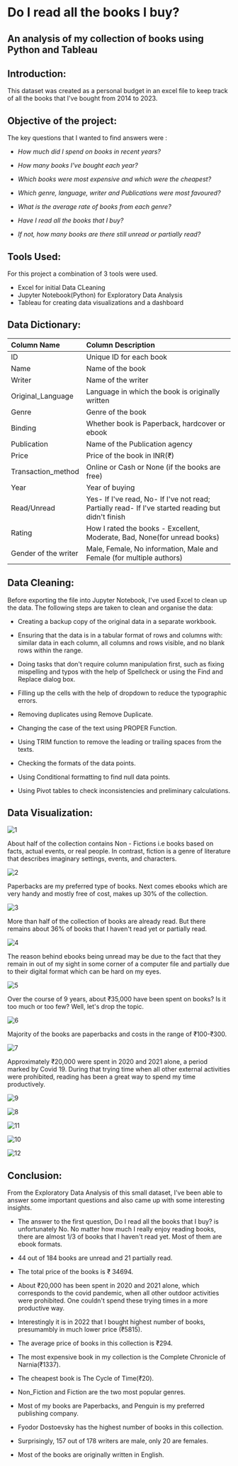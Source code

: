 # Do I read all the books I buy? 
## An analysis of my collection of books using Python and Tableau 

## Introduction:
This dataset was created as a personal budget in an excel file to keep track of all the books that I've bought from 2014 to 2023. 

## Objective of the project:

The key questions that I wanted to find answers were :

* *How much did I spend on books in recent years?*

* *How many books I've bought each year?*

* *Which books were most expensive and which were the cheapest?*

* *Which genre, language, writer and Publications were most favoured?*

* *What is the average rate of books from each genre?*

* *Have I read all the books that I buy?*

* *If not, how many books are there still unread or partially read?*

## Tools Used: 

For this project a combination of 3 tools were used.

* Excel for initial Data CLeaning
* Jupyter Notebook(Python) for Exploratory Data Analysis
* Tableau for creating data visualizations and a dashboard

## Data Dictionary: 

| Column Name | Column Description |
| :--- | :--- |
| ID | Unique ID for each book |
| Name | Name of the book |
| Writer | Name of the writer |
| Original_Language | Language in which the book is originally written |
| Genre | Genre of the book |
| Binding | Whether book is Paperback, hardcover or ebook|
| Publication | Name of the Publication agency |
| Price | Price of the book in INR(₹) |
| Transaction_method | Online or Cash or None (if the books are free) |
| Year | Year of buying |
| Read/Unread | Yes- If I've read, No- If I've not read; Partially read- If I've started reading but didn't finish |
| Rating | How I rated the books - Excellent, Moderate, Bad, None(for unread books) |
| Gender of the writer | Male, Female, No information, Male and Female (for multiple authors) |


## Data Cleaning:
Before exporting the file into Jupyter Notebook, I've used Excel to clean up the data. The following steps are taken to clean and organise the data:

* Creating a backup copy of the original data in a separate workbook.

* Ensuring that the data is in a tabular format of rows and columns with: similar data in each column, all columns and rows visible, and no blank rows within the range.

* Doing tasks that don't require column manipulation first, such as fixing mispelling and typos with the help of Spellcheck or using the Find and Replace dialog box.

* Filling up the cells with the help of dropdown to reduce the typographic errors.

* Removing duplicates using Remove Duplicate.

* Changing the case of the text using PROPER Function.

* Using TRIM function to remove the leading or trailing spaces from the texts.

* Checking the formats of the data points.
  
*  Using Conditional formatting to find null data points.

* Using Pivot tables to check inconsistencies and preliminary calculations.

## Data Visualization: 

![1](https://github.com/Arpita-deb/Do_I_read_all_the_books_I_buy/assets/139372731/60d26821-389e-4e5e-af90-49d37b7a3905)

About half of the collection contains Non - Fictions i.e books based on facts, actual events, or real people. In contrast, fiction is a genre of literature that describes imaginary settings, events, and characters. 

![2](https://github.com/Arpita-deb/Do_I_read_all_the_books_I_buy/assets/139372731/0ca6d12d-ce3d-45f3-bad4-c9bb4dfde5e0)

Paperbacks are my preferred type of books. Next comes ebooks which are very handy and mostly free of cost, makes up 30% of the collection.

![3](https://github.com/Arpita-deb/Do_I_read_all_the_books_I_buy/assets/139372731/f44a99e5-3ca8-4a1e-82f8-4dd642950d7b)

More than half of the collection of books are already read. But there remains about 36% of books that I haven't read yet or partially read.

![4](https://github.com/Arpita-deb/Do_I_read_all_the_books_I_buy/assets/139372731/f89f99e4-6901-41a9-ae28-5391558ccccb)

The reason behind ebooks being unread may be due to the fact that they remain in out of my sight in some corner of a computer file and partially due to their digital format which can be hard on my eyes. 

![5](https://github.com/Arpita-deb/Do_I_read_all_the_books_I_buy/assets/139372731/68df5401-3784-42d1-a73f-e87ca34d8218)

Over the course of 9 years, about ₹35,000 have been spent on books? Is it too much or too few? Well, let's drop the topic.

![6](https://github.com/Arpita-deb/Do_I_read_all_the_books_I_buy/assets/139372731/d4462c51-6b76-4e86-bd10-6f39f5b97c3c)

Majority of the books are paperbacks and costs in the range of ₹100-₹300.

![7](https://github.com/Arpita-deb/Do_I_read_all_the_books_I_buy/assets/139372731/9a389b13-21bc-4757-823e-97b1c6f22e59)

Approximately ₹20,000 were spent in 2020 and 2021 alone, a period marked by Covid 19. During that trying time when all other external activities were prohibited, reading has been a great way to spend my time productively.

![9](https://github.com/Arpita-deb/Do_I_read_all_the_books_I_buy/assets/139372731/cab8856d-1e87-416e-b27c-db80bbb2b5a2)

![8](https://github.com/Arpita-deb/Do_I_read_all_the_books_I_buy/assets/139372731/fdab856f-ff9e-4050-a942-b48781f00ae3)

![11](https://github.com/Arpita-deb/Do_I_read_all_the_books_I_buy/assets/139372731/24eb8c13-38f2-4984-a6d3-7699cd36139c)

![10](https://github.com/Arpita-deb/Do_I_read_all_the_books_I_buy/assets/139372731/73e0dde5-dcea-423a-b66d-bdefa45d1984)

![12](https://github.com/Arpita-deb/Sweet-Symphony-Dessert-Shop-SQL-Analysis/assets/139372731/56a40927-9719-4460-b113-d6675c5b0453)


## Conclusion:
From the Exploratory Data Analysis of this small dataset, I've been able to answer some important questions and also came up with some interesting insights.

* The answer to the first question, Do I read all the books that I buy? is unfortunately No. No matter how much I really enjoy reading books, there are almost 1/3 of books that I haven't read yet. Most of them are ebook formats.

* 44 out of 184 books are unread and 21 partially read.

* The total price of the books is ₹ 34694.

* About ₹20,000 has been spent in 2020 and 2021 alone, which corresponds to the covid pandemic, when all other outdoor activities were prohibited. One couldn't spend these trying times in a more productive way.

* Interestingly it is in 2022 that I bought highest number of books, presumambly in much lower price (₹5815).

* The average price of books in this collection is ₹294.

* The most expensive book in my collection is the Complete Chronicle of Narnia(₹1337).

* The cheapest book is The Cycle of Time(₹20).

* Non_Fiction and Fiction are the two most popular genres.

* Most of my books are Paperbacks, and Penguin is my preferred publishing company.

* Fyodor Dostoevsky has the highest number of books in this collection.

* Surprisingly, 157 out of 178 writers are male, only 20 are females.

* Most of the books are originally written in English.


